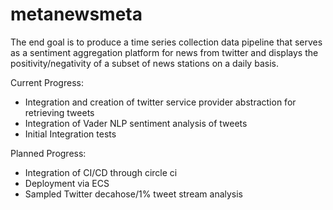 # metanewsmeta
The end goal is to produce a time series collection data pipeline that serves as a
sentiment aggregation platform for news from twitter and displays the
positivity/negativity of a subset of news stations on a daily basis.


Current Progress:
- Integration and creation of twitter service provider abstraction for retrieving tweets
- Integration of Vader NLP sentiment analysis of tweets
- Initial Integration tests


Planned Progress:
- Integration of CI/CD through circle ci
- Deployment via ECS
- Sampled Twitter decahose/1% tweet stream analysis 
